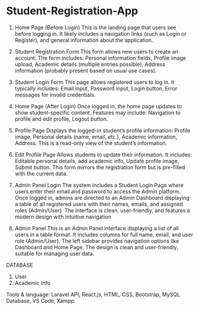 # Student-Registration-App
1. Home Page (Before Login)
This is the landing page that users see before logging in. It likely includes a navigation links (such as Login or Register), and general information about the application. 
 
2. Student Registration Form
This form allows new users to create an account. The form includes: Personal information fields, Profile image upload, Academic details (multiple entries possible), Address information (probably present based on usual use cases).
 
3. Student Login Form
This page allows registered users to log in. It typically includes: Email input, Password input, Login button, Error messages for invalid credentials.
 
4. Home Page (After Login)
Once logged in, the home page updates to show student-specific content. Features may include: Navigation to profile and edit profile, Logout button.
 
5. Profile Page
Displays the logged-in student’s profile information: Profile image, Personal details (name, email, etc.), Academic information, Address. This is a read-only view of the student’s information.

6. Edit Profile Page
Allows students to update their information. It includes: Editable personal details, add academic info, Update profile image, Submit button. This form mirrors the registration form but is pre-filled with the current data.
 
7. Admin Panel Login
The system includes a Student Login Page where users enter their email and password to access the Admin platform. Once logged in, admins are directed to an Admin Dashboard displaying a table of all registered users with their names, emails, and assigned roles (Admin/User). The interface is clean, user-friendly, and features a modern design with intuitive navigation

8. Admin Panel
This is an Admin Panel interface displaying a list of all users in a table format. It includes columns for full name, email, and user role (Admin/User). The left sidebar provides navigation options like Dashboard and Home Page. The design is clean and user-friendly, suitable for managing user data.

DATABASE
1.	User
2.	Academic Info
 
Tools & language: Laravel API, React.js, HTML, CSS, Bootstrap, MySQL Database, VS Code, Xampp.
